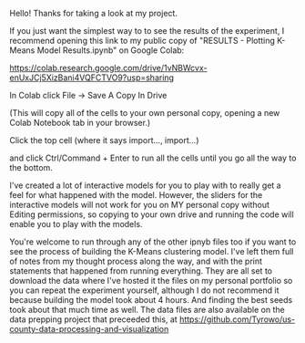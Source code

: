 Hello! Thanks for taking a look at my project.

If you just want the simplest way to to see the results of the experiment, I recommend 
opening this link to my public copy of "RESULTS - Plotting K-Means Model Results.ipynb" on Google Colab:

https://colab.research.google.com/drive/1vNBWcvx-enUxJCj5XizBani4VQFCTVO9?usp=sharing


In Colab click File -> Save A Copy In Drive

  (This will copy all of the cells to your own personal copy, opening a new Colab Notebook tab in your browser.)

Click the top cell (where it says import..., import...) 

and click Ctrl/Command + Enter to run all the cells until you go all the way to the bottom.

I've created a lot of interactive models for you to play with to really get a feel for what happened with the model. However, the sliders for the interactive models will not work for you on MY personal copy without Editing permissions, so copying to your own drive and running the code will enable you to play with the models.


You're welcome to run through any of the other ipnyb files too if you want to see the process of building the K-Means clustering model. I've left them full of notes from my thought process along the way, and with the print statements that happened from running everything. 
They are all set to download the data where I've hosted it the files on my personal portfolio so you can repeat the experiment yourself, although I do not recommend it because building the model took about 4 hours. And finding the best seeds took about that much time as well.
The data files are also available on the data prepping project that preceeded this, at https://github.com/Tyrowo/us-county-data-processing-and-visualization
